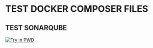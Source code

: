 # TEST DOCKER COMPOSER FILES

## TEST SONARQUBE
[![Try in PWD](https://raw.githubusercontent.com/play-with-docker/stacks/master/assets/images/button.png)](https://labs.play-with-docker.com/?stack=https://github.com/spactivajmalla/ConfigFilesDockerComposer/blob/master/Sonarqube_docker-compose.yml)
